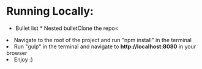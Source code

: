 # Running Locally: #
  * Bullet list
              * Nested bulletClone the repo<
  <li>Navigate to the root of the project and run "npm install" in the terminal</li>
  <li>Run "gulp" in the terminal and navigate to <strong>http://localhost:8080</strong> in your browser</li>
  <li>Enjoy :)</li>
</ul>


